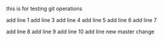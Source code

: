 this is for testing git operations

add line 1
add line 3
add line 4
add line 5
add line 6
add line 7

add line 8
add line 9
add line 10
add line new
master change